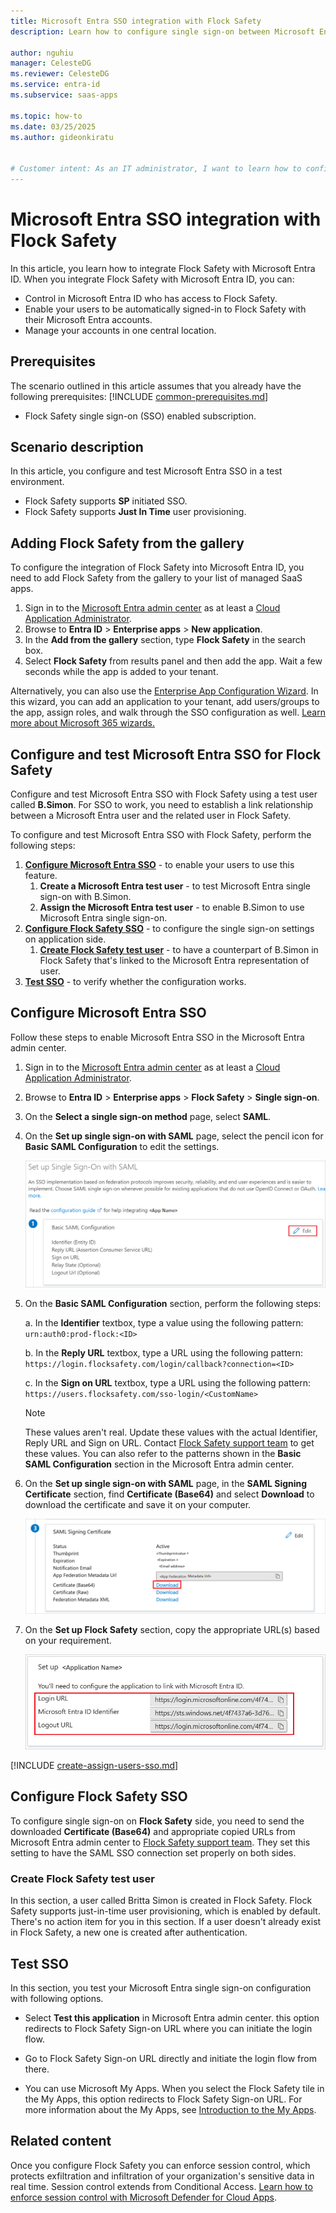 ```yaml
---
title: Microsoft Entra SSO integration with Flock Safety
description: Learn how to configure single sign-on between Microsoft Entra ID and Flock Safety.

author: nguhiu
manager: CelesteDG
ms.reviewer: CelesteDG
ms.service: entra-id
ms.subservice: saas-apps

ms.topic: how-to
ms.date: 03/25/2025
ms.author: gideonkiratu


# Customer intent: As an IT administrator, I want to learn how to configure single sign-on between Microsoft Entra ID and Flock Safety so that I can control who has access to Flock Safety, enable automatic sign-in with Microsoft Entra accounts, and manage my accounts in one central location.
---
```


# Microsoft Entra SSO integration with Flock Safety

In this article,  you learn how to integrate Flock Safety with Microsoft Entra ID. When you integrate Flock Safety with Microsoft Entra ID, you can:

* Control in Microsoft Entra ID who has access to Flock Safety.
* Enable your users to be automatically signed-in to Flock Safety with their Microsoft Entra accounts.
* Manage your accounts in one central location.

## Prerequisites
The scenario outlined in this article assumes that you already have the following prerequisites:
[!INCLUDE [common-prerequisites.md](~/identity/saas-apps/includes/common-prerequisites.md)]
* Flock Safety single sign-on (SSO) enabled subscription.

## Scenario description

In this article,  you configure and test Microsoft Entra SSO in a test environment.

* Flock Safety supports **SP** initiated SSO.
* Flock Safety supports **Just In Time** user provisioning.

## Adding Flock Safety from the gallery

To configure the integration of Flock Safety into Microsoft Entra ID, you need to add Flock Safety from the gallery to your list of managed SaaS apps.

1. Sign in to the [Microsoft Entra admin center](https://entra.microsoft.com) as at least a [Cloud Application Administrator](~/identity/role-based-access-control/permissions-reference.md#cloud-application-administrator).
1. Browse to **Entra ID** > **Enterprise apps** > **New application**.
1. In the **Add from the gallery** section, type **Flock Safety** in the search box.
1. Select **Flock Safety** from results panel and then add the app. Wait a few seconds while the app is added to your tenant.

Alternatively, you can also use the [Enterprise App Configuration Wizard](https://portal.office.com/AdminPortal/home?Q=Docs#/azureadappintegration). In this wizard, you can add an application to your tenant, add users/groups to the app, assign roles, and walk through the SSO configuration as well. [Learn more about Microsoft 365 wizards.](/microsoft-365/admin/misc/azure-ad-setup-guides)

## Configure and test Microsoft Entra SSO for Flock Safety

Configure and test Microsoft Entra SSO with Flock Safety using a test user called **B.Simon**. For SSO to work, you need to establish a link relationship between a Microsoft Entra user and the related user in Flock Safety.

To configure and test Microsoft Entra SSO with Flock Safety, perform the following steps:

1. **[Configure Microsoft Entra SSO](#configure-microsoft-entra-sso)** - to enable your users to use this feature.
    1. **Create a Microsoft Entra test user** - to test Microsoft Entra single sign-on with B.Simon.
    1. **Assign the Microsoft Entra test user** - to enable B.Simon to use Microsoft Entra single sign-on.
1. **[Configure Flock Safety SSO](#configure-flock-safety-sso)** - to configure the single sign-on settings on application side.
    1. **[Create Flock Safety test user](#create-flock-safety-test-user)** - to have a counterpart of B.Simon in Flock Safety that's linked to the Microsoft Entra representation of user.
1. **[Test SSO](#test-sso)** - to verify whether the configuration works.

## Configure Microsoft Entra SSO

Follow these steps to enable Microsoft Entra SSO in the Microsoft Entra admin center.

1. Sign in to the [Microsoft Entra admin center](https://entra.microsoft.com) as at least a [Cloud Application Administrator](~/identity/role-based-access-control/permissions-reference.md#cloud-application-administrator).
1. Browse to **Entra ID** > **Enterprise apps** > **Flock Safety** > **Single sign-on**.
1. On the **Select a single sign-on method** page, select **SAML**.
1. On the **Set up single sign-on with SAML** page, select the pencil icon for **Basic SAML Configuration** to edit the settings.

   ![Screenshot shows how to edit Basic SAML Configuration.](common/edit-urls.png "Basic Configuration")

1. On the **Basic SAML Configuration** section, perform the following steps:

    a. In the **Identifier** textbox, type a value using the following pattern:
    `urn:auth0:prod-flock:<ID>`

    b. In the **Reply URL** textbox, type a URL using the following pattern:
    `https://login.flocksafety.com/login/callback?connection=<ID>`

    c. In the **Sign on URL** textbox, type a URL using the following pattern:
    `https://users.flocksafety.com/sso-login/<CustomName>`

    > [!NOTE]
    > These values aren't real. Update these values with the actual Identifier, Reply URL and Sign on URL. Contact [Flock Safety support team](mailto:support@flocksafety.com) to get these values. You can also refer to the patterns shown in the **Basic SAML Configuration** section in the Microsoft Entra admin center.

1. On the **Set up single sign-on with SAML** page, in the **SAML Signing Certificate** section, find **Certificate (Base64)** and select **Download** to download the certificate and save it on your computer.

	![Screenshot shows the Certificate download link.](common/certificatebase64.png "Certificate")

1. On the **Set up Flock Safety** section, copy the appropriate URL(s) based on your requirement.

	![Screenshot shows to copy configuration URLs.](common/copy-configuration-urls.png "Metadata")

<a name='create-a-microsoft-entra-id-test-user'></a>

[!INCLUDE [create-assign-users-sso.md](~/identity/saas-apps/includes/create-assign-users-sso.md)]

## Configure Flock Safety SSO

To configure single sign-on on **Flock Safety** side, you need to send the downloaded **Certificate (Base64)** and appropriate copied URLs from Microsoft Entra admin center to [Flock Safety support team](mailto:support@flocksafety.com). They set this setting to have the SAML SSO connection set properly on both sides.

### Create Flock Safety test user

In this section, a user called Britta Simon is created in Flock Safety. Flock Safety supports just-in-time user provisioning, which is enabled by default. There's no action item for you in this section. If a user doesn't already exist in Flock Safety, a new one is created after authentication.

## Test SSO 

In this section, you test your Microsoft Entra single sign-on configuration with following options.
 
* Select **Test this application** in Microsoft Entra admin center. this option redirects to Flock Safety Sign-on URL where you can initiate the login flow.
 
* Go to Flock Safety Sign-on URL directly and initiate the login flow from there.
 
* You can use Microsoft My Apps. When you select the Flock Safety tile in the My Apps, this option redirects to Flock Safety Sign-on URL. For more information about the My Apps, see [Introduction to the My Apps](https://support.microsoft.com/account-billing/sign-in-and-start-apps-from-the-my-apps-portal-2f3b1bae-0e5a-4a86-a33e-876fbd2a4510).

## Related content

Once you configure Flock Safety you can enforce session control, which protects exfiltration and infiltration of your organization's sensitive data in real time. Session control extends from Conditional Access. [Learn how to enforce session control with Microsoft Defender for Cloud Apps](/cloud-app-security/proxy-deployment-any-app).
